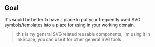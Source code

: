 ## Goal
It's would be better to have a place to put your frequently used SVG symbols/templates into a place for using in your working domain.

> this is my general SVG related reusable components, I'm using it in InkScape, you can use it for other general SVG tools
